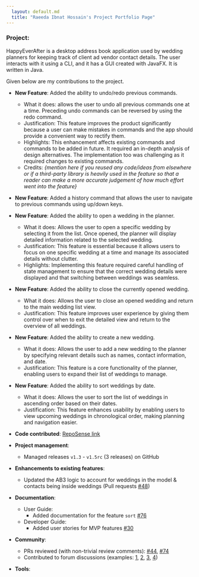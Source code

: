 ```yaml
---
  layout: default.md
  title: "Raeeda Ibnat Hossain's Project Portfolio Page"
---
```


### Project:

HappyEverAfter is a desktop address book application used by wedding planners for keeping track of client ad vendor contact details. The user interacts with it using a CLI, and it has a GUI created with JavaFX. It is written in Java.

Given below are my contributions to the project.

* **New Feature**: Added the ability to undo/redo previous commands.
  * What it does: allows the user to undo all previous commands one at a time. Preceding undo commands can be reversed by using the redo command.
  * Justification: This feature improves the product significantly because a user can make mistakes in commands and the app should provide a convenient way to rectify them.
  * Highlights: This enhancement affects existing commands and commands to be added in future. It required an in-depth analysis of design alternatives. The implementation too was challenging as it required changes to existing commands.
  * Credits: *{mention here if you reused any code/ideas from elsewhere or if a third-party library is heavily used in the feature so that a reader can make a more accurate judgement of how much effort went into the feature}*

* **New Feature**: Added a history command that allows the user to navigate to previous commands using up/down keys.

* **New Feature**: Added the ability to open a wedding in the planner.

  * What it does: Allows the user to open a specific wedding by selecting it from the list. Once opened, the planner will display detailed information related to the selected wedding.
  * Justification: This feature is essential because it allows users to focus on one specific wedding at a time and manage its associated details without clutter.
  * Highlights: Implementing this feature required careful handling of state management to ensure that the correct wedding details were displayed and that switching between weddings was seamless.

* **New Feature**: Added the ability to close the currently opened wedding.
  * What it does: Allows the user to close an opened wedding and return to the main wedding list view.
  * Justification: This feature improves user experience by giving them control over when to exit the detailed view and return to the overview of all weddings.

* **New Feature**: Added the ability to create a new wedding.
  * What it does: Allows the user to add a new wedding to the planner by specifying relevant details such as names, contact information, and date.
  * Justification: This feature is a core functionality of the planner, enabling users to expand their list of weddings to manage.


* **New Feature**: Added the ability to sort weddings by date.
  * What it does: Allows the user to sort the list of weddings in ascending order based on their dates.
  * Justification: This feature enhances usability by enabling users to view upcoming weddings in chronological order, making planning and navigation easier.


* **Code contributed**: [RepoSense link](https://nus-cs2103-ay2425s2.github.io/tp-dashboard/#/widget/?search=&sort=groupTitle&sortWithin=title&timeframe=commit&mergegroup=&groupSelect=groupByRepos&breakdown=true&checkedFileTypes=docs~functional-code~test-code~other&since=2025-02-21&tabOpen=true&tabType=authorship&tabAuthor=Rae2480&tabRepo=AY2425S2-CS2103T-W09-4%2Ftp%5Bmaster%5D&authorshipIsMergeGroup=false&authorshipFileTypes=docs&authorshipIsBinaryFileTypeChecked=false&authorshipIsIgnoredFilesChecked=false&chartGroupIndex=80&chartIndex=1)

* **Project management**:
  * Managed releases `v1.3` - `v1.5rc` (3 releases) on GitHub

* **Enhancements to existing features**:
  * Updated the AB3 logic to account for weddings in the model & contacts being inside weddings (Pull requests [\#48](https://github.com/AY2425S2-CS2103T-W09-4/tp/pull/48))
  <!-- * Wrote additional tests for existing features to increase coverage from 88% to 92% (Pull requests [\#36](), [\#38]()) -->

* **Documentation**:
  * User Guide:
    * Added documentation for the feature `sort` [\#76](https://github.com/AY2425S2-CS2103T-W09-4/tp/pull/76)
    <!-- * Did cosmetic tweaks to existing documentation of features `clear`, `exit`: [\#74]() -->
  * Developer Guide:
    * Added user stories for MVP features [\#30](https://github.com/AY2425S2-CS2103T-W09-4/tp/pull/31)

* **Community**:
  * PRs reviewed (with non-trivial review comments): [\#44](https://github.com/AY2425S2-CS2103T-W09-4/tp/pull/44), [\#74](https://github.com/AY2425S2-CS2103T-W09-4/tp/pull/74)
  * Contributed to forum discussions (examples: [1](https://github.com/nus-cs2103-AY2425S2/forum/issues/138), [2](https://github.com/nus-cs2103-AY2425S2/forum/issues/139), [3](https://github.com/nus-cs2103-AY2425S2/forum/issues/145), [4](https://github.com/nus-cs2103-AY2425S2/forum/issues/190))
  <!-- * Reported bugs and suggestions for other teams in the class (examples: [1](), [2](), [3]()) -->
  <!-- * Some parts of the history feature I added was adopted by several other class mates ([1](), [2]()) -->

* **Tools**:
  <!-- * Integrated a third party library (Natty) to the project ([\#42]()) -->
  <!-- * Integrated a new Github plugin (CircleCI) to the team repo -->

<!-- * _{you can add/remove categories in the list above}_ -->
